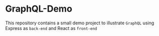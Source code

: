 # GraphQL-Demo
This repository contains a small demo project to illustrate `GraphQL` using Express as `back-end` and React as `front-end`
